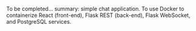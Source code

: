 To be completed...
summary: simple chat application. To use Docker to containerize React (front-end), Flask REST (back-end), Flask WebSocket, and PostgreSQL services.
